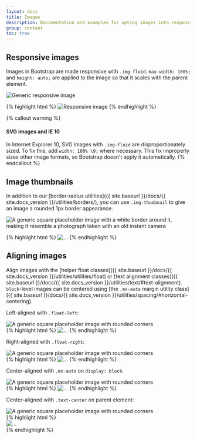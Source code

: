 ```yaml
---
layout: docs
title: Images
description: Documentation and examples for opting images into responsive behavior (so they never become larger than their parent elements) and add lightweight styles to them—all via classes.
group: content
toc: true
---
```


## Responsive images

Images in Bootstrap are made responsive with `.img-fluid`. `max-width: 100%;` and `height: auto;` are applied to the image so that it scales with the parent element.

<div class="bd-example">
  <img data-src="holder.js/100px250" class="img-fluid" alt="Generic responsive image">
</div>

{% highlight html %}
<img src="..." class="img-fluid" alt="Responsive image">
{% endhighlight %}

{% callout warning %}
#### SVG images and IE 10

In Internet Explorer 10, SVG images with `.img-fluid` are disproportionately sized. To fix this, add `width: 100% \9;` where necessary. This fix improperly sizes other image formats, so Bootstrap doesn't apply it automatically.
{% endcallout %}

## Image thumbnails

In addition to our [border-radius utilities]({{ site.baseurl }}/docs/{{ site.docs_version }}/utilities/borders/), you can use `.img-thumbnail` to give an image a rounded 1px border appearance.

<div class="bd-example">
  <img data-src="holder.js/200x200" class="img-thumbnail" alt="A generic square placeholder image with a white border around it, making it resemble a photograph taken with an old instant camera">
</div>

{% highlight html %}
<img src="..." alt="..." class="img-thumbnail">
{% endhighlight %}

## Aligning images

Align images with the [helper float classes]({{ site.baseurl }}/docs/{{ site.docs_version }}/utilities/utilities/float) or [text alignment classes]({{ site.baseurl }}/docs/{{ site.docs_version }}/utilities/text/#text-alignment). `block`-level images can be centered using [the `.mx-auto` margin utility class]({{ site.baseurl }}/docs/{{ site.docs_version }}/utilities/spacing/#horizontal-centering).

Left-aligned with `.float-left`:

<div class="bd-example">
  <img data-src="holder.js/200x200" class="rounded float-left" alt="A generic square placeholder image with rounded corners">
</div>
{% highlight html %}
<img src="..." class="rounded float-left" alt="...">
{% endhighlight %}

Right-aligned with `.float-right`:

<div class="bd-example">
  <img data-src="holder.js/200x200" class="rounded float-right" alt="A generic square placeholder image with rounded corners">
</div>
{% highlight html %}
<img src="..." class="rounded float-right" alt="...">
{% endhighlight %}

Center-aligned with `.mx-auto` on `display: block`:

<div class="bd-example">
  <img data-src="holder.js/200x200" class="rounded mx-auto d-block" alt="A generic square placeholder image with rounded corners">
</div>
{% highlight html %}
<img src="..." class="rounded mx-auto d-block" alt="...">
{% endhighlight %}

Center-aligned with `.text-center` on parent element:

<div class="bd-example">
  <div class="text-center">
    <img data-src="holder.js/200x200" class="rounded" alt="A generic square placeholder image with rounded corners">
  </div>
</div>
{% highlight html %}
<div class="text-center">
  <img src="..." class="rounded" alt="...">
</div>
{% endhighlight %}
